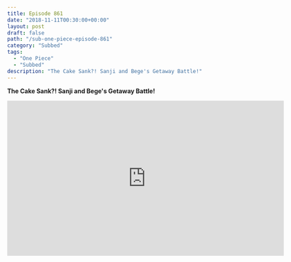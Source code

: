 ```yaml
---
title: Episode 861
date: "2018-11-11T00:30:00+00:00"
layout: post
draft: false
path: "/sub-one-piece-episode-861"
category: "Subbed"
tags:
  - "One Piece"
  - "Subbed"
description: "The Cake Sank?! Sanji and Bege's Getaway Battle!"
---
```


**The Cake Sank?! Sanji and Bege's Getaway Battle!**

<iframe width="640" height="360" src="https://www.rapidvideo.com/e/G6FRPHCBSO" frameborder="0" marginwidth=0 marginheight=0 scrolling=no allowfullscreen></iframe>

